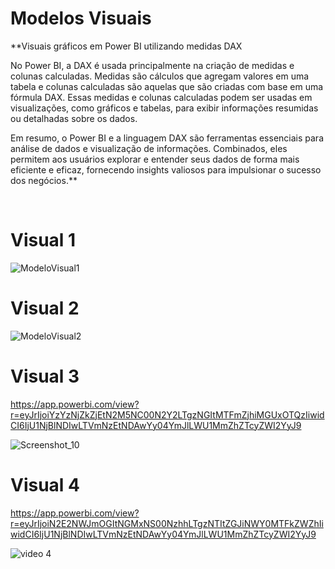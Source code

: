 # Modelos Visuais


**Visuais gráficos em Power BI utilizando medidas DAX 

No Power BI, a DAX é usada principalmente na criação de medidas e colunas calculadas. Medidas são cálculos que agregam valores em uma tabela e colunas calculadas são aquelas que são criadas com base em uma fórmula DAX. Essas medidas e colunas calculadas podem ser usadas em visualizações, como gráficos e tabelas, para exibir informações resumidas ou detalhadas sobre os dados.

Em resumo, o Power BI e a linguagem DAX são ferramentas essenciais para análise de dados e visualização de informações. Combinados, eles permitem aos usuários explorar e entender seus dados de forma mais eficiente e eficaz, fornecendo insights valiosos para impulsionar o sucesso dos negócios.**

</br>

# Visual 1 #
![ModeloVisual1](https://user-images.githubusercontent.com/7052988/184497598-59d8c0db-6568-46d7-83aa-e11658de50fd.png)


# Visual 2 #

![ModeloVisual2](https://user-images.githubusercontent.com/7052988/184497610-ca044001-42ef-4d8d-a2a1-fcc20c1e674b.png)


# Visual 3 # 

https://app.powerbi.com/view?r=eyJrIjoiYzYzNjZkZjEtN2M5NC00N2Y2LTgzNGItMTFmZjhiMGUxOTQzIiwidCI6IjU1NjBlNDIwLTVmNzEtNDAwYy04YmJlLWU1MmZhZTcyZWI2YyJ9

![Screenshot_10](https://user-images.githubusercontent.com/7052988/233187188-082fb225-d7f1-4f02-8bcf-9dffa94187cc.png)



# Visual 4 # 

https://app.powerbi.com/view?r=eyJrIjoiN2E2NWJmOGItNGMxNS00NzhhLTgzNTItZGJiNWY0MTFkZWZhIiwidCI6IjU1NjBlNDIwLTVmNzEtNDAwYy04YmJlLWU1MmZhZTcyZWI2YyJ9

![video 4](https://github.com/joaovilar/Power-BI/assets/7052988/5fb9b3fd-cc0d-43ae-9b91-94a2193b1ae8)









